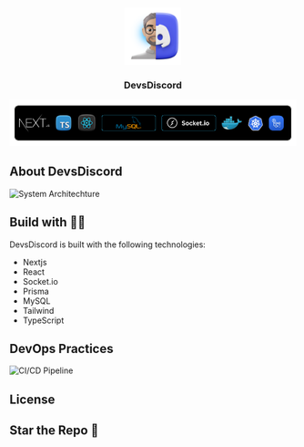 <div align="center">
    <img src="public/DevsDiscordlogo.png" alt="Golang Logo" width="100" />
</div>

<h3 align="center">DevsDiscord</h3>

![DevsDiscord poster](public/DevOps-DevDiscord.png)

## About DevsDiscord

![System Architechture]()

## Build with 💪🏼

DevsDiscord is built with the following technologies:

- Nextjs
- React
- Socket.io
- Prisma
- MySQL
- Tailwind
- TypeScript

## DevOps Practices

![CI/CD Pipeline]()

## License

## Star the Repo 🤩
